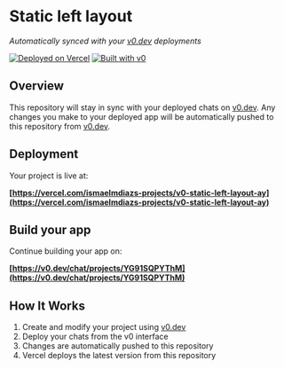 # Static left layout

*Automatically synced with your [v0.dev](https://v0.dev) deployments*

[![Deployed on Vercel](https://img.shields.io/badge/Deployed%20on-Vercel-black?style=for-the-badge&logo=vercel)](https://vercel.com/ismaelmdiazs-projects/v0-static-left-layout-ay)
[![Built with v0](https://img.shields.io/badge/Built%20with-v0.dev-black?style=for-the-badge)](https://v0.dev/chat/projects/YG91SQPYThM)

## Overview

This repository will stay in sync with your deployed chats on [v0.dev](https://v0.dev).
Any changes you make to your deployed app will be automatically pushed to this repository from [v0.dev](https://v0.dev).

## Deployment

Your project is live at:

**[https://vercel.com/ismaelmdiazs-projects/v0-static-left-layout-ay](https://vercel.com/ismaelmdiazs-projects/v0-static-left-layout-ay)**

## Build your app

Continue building your app on:

**[https://v0.dev/chat/projects/YG91SQPYThM](https://v0.dev/chat/projects/YG91SQPYThM)**

## How It Works

1. Create and modify your project using [v0.dev](https://v0.dev)
2. Deploy your chats from the v0 interface
3. Changes are automatically pushed to this repository
4. Vercel deploys the latest version from this repository